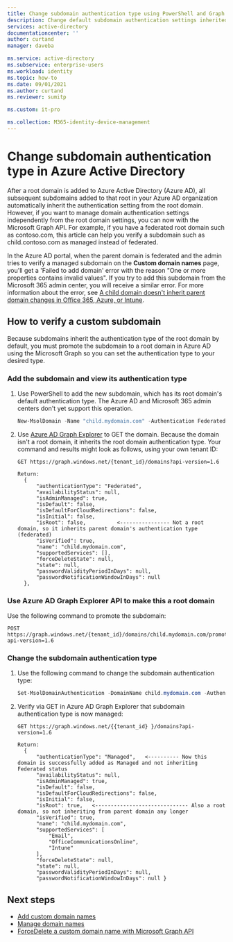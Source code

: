 ```yaml
---
title: Change subdomain authentication type using PowerShell and Graph - Azure Active Directory | Microsoft Docs
description: Change default subdomain authentication settings inherited from root domain settings in Azure Active Directory.
services: active-directory
documentationcenter: ''
author: curtand
manager: daveba

ms.service: active-directory
ms.subservice: enterprise-users
ms.workload: identity
ms.topic: how-to
ms.date: 09/01/2021
ms.author: curtand
ms.reviewer: sumitp

ms.custom: it-pro

ms.collection: M365-identity-device-management
---
```


# Change subdomain authentication type in Azure Active Directory

After a root domain is added to Azure Active Directory (Azure AD), all subsequent subdomains added to that root in your Azure AD organization automatically inherit the authentication setting from the root domain. However, if you want to manage domain authentication settings independently from the root domain settings, you can now with the Microsoft Graph API. For example, if you have a federated root domain such as contoso.com, this article can help you verify a subdomain such as child.contoso.com as managed instead of federated.

In the Azure AD portal, when the parent domain is federated and the admin tries to verify a managed subdomain on the **Custom domain names** page, you'll get a 'Failed to add domain' error with the reason "One or more properties contains invalid values". If you try to add this subdomain from the Microsoft 365 admin center, you will receive a similar error. For more information about the error, see [A child domain doesn't inherit parent domain changes in Office 365, Azure, or Intune](/office365/troubleshoot/administration/child-domain-fails-inherit-parent-domain-changes).

## How to verify a custom subdomain

Because subdomains inherit the authentication type of the root domain by default, you must promote the subdomain to a root domain in Azure AD using the Microsoft Graph so you can set the authentication type to your desired type.

### Add the subdomain and view its authentication type

1. Use PowerShell to add the new subdomain, which has its root domain's default authentication type. The Azure AD and Microsoft 365 admin centers don't yet support this operation.

   ```powershell
   New-MsolDomain -Name "child.mydomain.com" -Authentication Federated
   ```

1. Use [Azure AD Graph Explorer](https://graphexplorer.azurewebsites.net) to GET the domain. Because the domain isn't a root domain, it inherits the root domain authentication type. Your command and results might look as follows, using your own tenant ID:

   ```http
   GET https://graph.windows.net/{tenant_id}/domains?api-version=1.6
   
   Return:
     {
         "authenticationType": "Federated",
         "availabilityStatus": null,
         "isAdminManaged": true,
         "isDefault": false,
         "isDefaultForCloudRedirections": false,
         "isInitial": false,
         "isRoot": false,          <---------------- Not a root domain, so it inherits parent domain's authentication type (federated)
         "isVerified": true,
         "name": "child.mydomain.com",
         "supportedServices": [],
         "forceDeleteState": null,
         "state": null,
         "passwordValidityPeriodInDays": null,
         "passwordNotificationWindowInDays": null
     },
   ```

### Use Azure AD Graph Explorer API to make this a root domain

Use the following command to promote the subdomain:

```http
POST https://graph.windows.net/{tenant_id}/domains/child.mydomain.com/promote?api-version=1.6
```

### Change the subdomain authentication type

1. Use the following command to change the subdomain authentication type:

   ```powershell
   Set-MsolDomainAuthentication -DomainName child.mydomain.com -Authentication Managed
   ```

1. Verify via GET in Azure AD Graph Explorer that subdomain authentication type is now managed:

   ```http
   GET https://graph.windows.net/{{tenant_id} }/domains?api-version=1.6
   
   Return:
     {
         "authenticationType": "Managed",   <---------- Now this domain is successfully added as Managed and not inheriting Federated status
         "availabilityStatus": null,
         "isAdminManaged": true,
         "isDefault": false,
         "isDefaultForCloudRedirections": false,
         "isInitial": false,
         "isRoot": true,   <------------------------------ Also a root domain, so not inheriting from parent domain any longer
         "isVerified": true,
         "name": "child.mydomain.com",
         "supportedServices": [
             "Email",
             "OfficeCommunicationsOnline",
             "Intune"
         ],
         "forceDeleteState": null,
         "state": null,
         "passwordValidityPeriodInDays": null,
         "passwordNotificationWindowInDays": null }
   ```

## Next steps

- [Add custom domain names](../fundamentals/add-custom-domain.md?context=azure%2factive-directory%2fusers-groups-roles%2fcontext%2fugr-context)
- [Manage domain names](domains-manage.md)
- [ForceDelete a custom domain name with Microsoft Graph API](/graph/api/domain-forcedelete?view=graph-rest-beta&preserve-view=true)